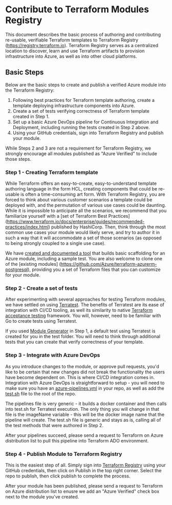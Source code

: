 # Contribute to Terraform Modules Registry
This document describes the basic process of authoring and contributing re-usable, verifiable Terraform templates to Terraform Registry (https://registry.terraform.io). Terraform Registry serves as a centralized location to discover, learn and use Terraform artifacts to provision infrastructure into Azure, as well as into other cloud platforms.
## Basic Steps
Below are the basic steps to create and publish a verified Azure module into the Terraform Registry:

1. Following best practices for Terraform template authoring, create a template deploying infrastructure components into Azure.
2. Create a set of tests verifying correctness of Terraform template created in Step 1.
3. Set up a basic Azure DevOps pipeline for Continuous Integration and Deployment, including running the tests created in Step 2 above.
4. Using your GitHub credentials, sign into Terraform Registry and publish your module.

While Steps 2 and 3 are not a requirement for Terraform Registry, we strongly encourage all modules published as "Azure Verified" to include those steps.

### Step 1 - Creating Terraform template 
While Terraform offers an easy-to-create, easy-to-understand template authoring language in the form HCL, creating components that could be re-usable is often a time-consuming art form. With Terraform Registry, you are forced to think about various customer scenarios a template could be deployed with, and the permutation of various use cases could be daunting. While it is impossible to anticipate all the scenarios, we recommend that you familiarize yourself with a [set of Terraform Best Practices] (https://www.terraform.io/docs/enterprise/guides/recommended-practices/index.html) published by HashiCorp. Then, think through the most common use cases your module would likely serve, and try to author it in such a way that it will accommodate a set of those scenarios (as opposed to being strongly coupled to a single use case).

We have [created and documented a tool](https://docs.microsoft.com/en-us/azure/terraform/terraform-vscode-module-generator) that builds basic scaffolding for an Azure module, including a sample test. You are also welcome to clone one of the [existing modules] (https://github.com/Azure/terraform-azurerm-postgresql), providing you a set of Terraform files that you can customize for your module. 

### Step 2 - Create a set of tests 
After experimenting with several approaches for testing Terraform modules, we have settled on using [Terratest](https://github.com/gruntwork-io/terratest). The benefits of Terratest are its ease of integration with CI/CD tooling, as well its similarity to native [Terraform acceptance testing](https://github.com/hashicorp/terraform/blob/master/.github/CONTRIBUTING.md#writing-an-acceptance-test) framework. You will, however, need to be familiar with Go to create tests using Terratest.

If you used [Module Generator](https://docs.microsoft.com/en-us/azure/terraform/terraform-vscode-module-generator) in Step 1, a default test using Terratest is created for you in the test folder. You will need to think through additional tests that you can create that verify correctness of your template.

### Step 3 - Integrate with Azure DevOps 
As you introduce changes to the module, or approve pull requests, you'd like to be certain that new changes did not break the functionality the users have become dependent on. This is where CI/CD integration comes in. Integration with Azure DevOps is straightforward to setup - you will need to make sure you have an [azure-pipelines.yml](https://github.com/Azure/terraform-azurerm-postgresql/blob/master/azure-pipelines.yml) in your repo, as well as add the [test.sh](https://github.com/Azure/terraform-azurerm-postgresql/blob/master/test.sh) file to the root of the repo. 

The pipelines file is very generic - it builds a docker container and then calls into test.sh for Terratest execution. The only thing you will change in that file is the imageName variable - this will be the docker image name that the pipeline will create. The test.sh file is generic and stays as is, calling all of the test methods that were authored in Step 2.

After your pipelines succeed, please send a request to Terraform on Azure distribution list to pull this pipeline into Terraform ADO environment.

### Step 4 - Publish Module to Terraform Registry
This is the easiest step of all. Simply sign into [Terraform Registry](https://registry.terraform.io) using your GitHub credentials, then click on Publish in the top right corner. Select the repo to publish, then click publish to complete the process.

After your module has been published, please send a request to Terraform on Azure distribution list to enusre we add an "Azure Verified" check box next to the module you've created.



